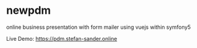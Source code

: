 # newpdm
online business presentation with form mailer using vuejs within symfony5

Live Demo: <a href="https://pdm.stefan-sander.online" target="_blank">https://pdm.stefan-sander.online</a>
